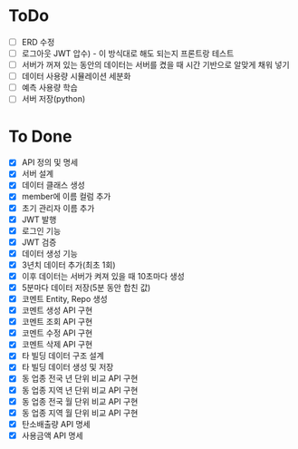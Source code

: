 
# ToDo

- [ ]  ERD 수정
- [ ]  로그아웃 JWT 압수) - 이 방식대로 해도 되는지 프론트랑 테스트
- [ ]  서버가 꺼져 있는 동안의 데이터는 서버를 켰을 때 시간 기반으로 알맞게 채워 넣기
- [ ]  데이터 사용량 시뮬레이션 세분화
- [ ]  예측 사용량 학습
- [ ]  서버 저장(python)

# To Done

- [x]  API 정의 및 명세
- [x]  서버 설계
- [x]  데이터 클래스 생성
- [X]  member에 이름 컬럼 추가
- [X]  초기 관리자 이름 추가
- [X]  JWT 발행
- [X]  로그인 기능
- [X]  JWT 검증
- [X]  데이터 생성 기능
- [X]  3년치 데이터 추가(최초 1회)
- [X]  이후 데이터는 서버가 켜져 있을 때 10초마다 생성
- [X]  5분마다 데이터 저장(5분 동안 합친 값)
- [X]  코멘트 Entity, Repo 생성
- [X]  코멘트 생성 API 구현
- [X]  코멘트 조회 API 구현
- [X]  코멘트 수정 API 구현
- [X]  코멘트 삭제 API 구현
- [x]  타 빌딩 데이터 구조 설계
- [x]  타 빌딩 데이터 생성 및 저장
- [x]  동 업종 전국 년 단위 비교 API 구현
- [x]  동 업종 지역 년 단위 비교 API 구현
- [x]  동 업종 전국 월 단위 비교 API 구현
- [x]  동 업종 지역 월 단위 비교 API 구현
- [x]  탄소배출량 API 명세
- [x]  사용금액 API 명세
